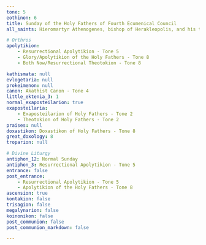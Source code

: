 ```yaml
---
tone: 5
eothinon: 6
title: Sunday of the Holy Fathers of Fourth Ecumenical Council
all_saints: Hieromartyr Athenogenes, bishop of Herakleopolis, and his ten disciples; the 15,000 martyrs of Pisidia who believed in Christ through St. Marina

# Orthros
apolytikion:
    - Resurrectional Apolytikion - Tone 5
    - Glory/Apolytikion of the Holy Fathers - Tone 8
    - Both Now/Resurrectional Theotokion - Tone 8

kathismata: null
evlogetaria: null
prokeimenon: null
canon: Akathist Canon - Tone 4
little_ektenia_3: 1
normal_exaposteilarion: true
exaposteilaria:
    - Exaposteilarion of Holy Fathers - Tone 2
    - Theotokion of Holy Fathers - Tone 2
praises: null
doxastikon: Doxastikon of Holy Fathers - Tone 8
great_doxology: 8
troparion: null

# Divine Liturgy
antiphon_12: Normal Sunday
antiphon_3: Resurrectional Apolytikion - Tone 5
entrance: false
post_entrance:
    - Resurrectional Apolytikion - Tone 5
    - Apolytikion of the Holy Fathers - Tone 8
ascension: true
kontakion: false
trisagion: false
megalynarion: false
koinonikon: false
post_communion: false
post_communion_markdown: false

---
```



